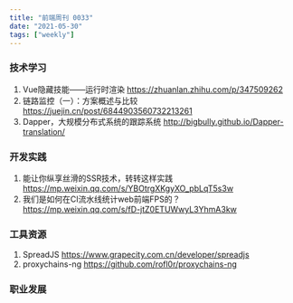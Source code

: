 ```yaml
---
title: "前端周刊 0033"
date: "2021-05-30"
tags: ["weekly"]
---
```


### 技术学习
1. Vue隐藏技能——运行时渲染 https://zhuanlan.zhihu.com/p/347509262
2. 链路监控（一）：方案概述与比较 https://juejin.cn/post/6844903560732213261
3. Dapper，大规模分布式系统的跟踪系统 http://bigbully.github.io/Dapper-translation/

### 开发实践
1. 能让你纵享丝滑的SSR技术，转转这样实践 https://mp.weixin.qq.com/s/YBOtrgXKgyXO_pbLqT5s3w
2. 我们是如何在CI流水线统计web前端FPS的？ https://mp.weixin.qq.com/s/fD-jtZ0ETUWwyL3YhmA3kw

### 工具资源
1. SpreadJS https://www.grapecity.com.cn/developer/spreadjs
2. proxychains-ng https://github.com/rofl0r/proxychains-ng


### 职业发展



